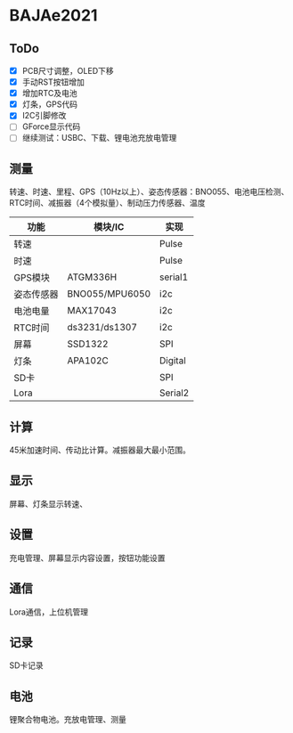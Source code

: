 # BAJAe2021

## ToDo

- [x] PCB尺寸调整，OLED下移
- [x] 手动RST按钮增加
- [x] 增加RTC及电池
- [x] 灯条，GPS代码
- [x] I2C引脚修改
- [ ] GForce显示代码
- [ ] 继续测试：USBC、下载、锂电池充放电管理

## 测量
转速、时速、里程、GPS（10Hz以上）、姿态传感器：BNO055、电池电压检测、RTC时间、减振器（4个模拟量）、制动压力传感器、温度

| 功能       | 模块/IC       | 实现    |
| ---------- | ------------- | ------- |
| 转速       |               | Pulse   |
| 时速       |               | Pulse   |
| GPS模块    | ATGM336H      | serial1 |
| 姿态传感器 | BNO055/MPU6050 | i2c     |
| 电池电量   | MAX17043      | i2c     |
| RTC时间    | ds3231/ds1307 | i2c     |
| 屏幕       | SSD1322       | SPI     |
| 灯条       | APA102C       | Digital |
| SD卡       |               | SPI     |
| Lora       |               | Serial2 |

## 计算
45米加速时间、传动比计算。减振器最大最小范围。
## 显示
屏幕、灯条显示转速、
## 设置
充电管理、屏幕显示内容设置，按钮功能设置
## 通信
Lora通信，上位机管理
## 记录
SD卡记录
## 电池
锂聚合物电池。充放电管理、测量
